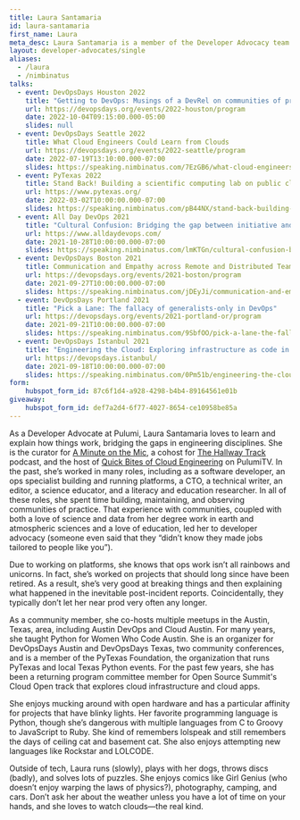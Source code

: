 ```yaml
---
title: Laura Santamaria
id: laura-santamaria
first_name: Laura
meta_desc: Laura Santamaria is a member of the Developer Advocacy team at Pulumi.
layout: developer-advocates/single
aliases:
  - /laura
  - /nimbinatus
talks:
  - event: DevOpsDays Houston 2022
    title: "Getting to DevOps: Musings of a DevRel on communities of practice"
    url: https://devopsdays.org/events/2022-houston/program
    date: 2022-10-04T09:15:00.000-05:00
    slides: null
  - event: DevOpsDays Seattle 2022
    title: What Cloud Engineers Could Learn from Clouds
    url: https://devopsdays.org/events/2022-seattle/program
    date: 2022-07-19T13:10:00.000-07:00
    slides: https://speaking.nimbinatus.com/7EzGB6/what-cloud-engineers-could-learn-from-clouds
  - event: PyTexas 2022
    title: Stand Back! Building a scientific computing lab on public clouds with Python.
    url: https://www.pytexas.org/
    date: 2022-03-02T10:00:00.000-07:00
    slides: https://speaking.nimbinatus.com/pB44NX/stand-back-building-a-scientific-computing-lab-on-public-clouds-with-python
  - event: All Day DevOps 2021
    title: "Cultural Confusion: Bridging the gap between initiative and implementation"
    url: https://www.alldaydevops.com/
    date: 2021-10-28T10:00:00.000-07:00
    slides: https://speaking.nimbinatus.com/lmKTGn/cultural-confusion-bridging-the-gap-between-initiative-and-implementation
  - event: DevOpsDays Boston 2021
    title: Communication and Empathy across Remote and Distributed Teams.
    url: https://devopsdays.org/events/2021-boston/program
    date: 2021-09-27T10:00:00.000-07:00
    slides: https://speaking.nimbinatus.com/jDEyJi/communication-and-empathy-across-remote-and-distributed-teams
  - event: DevOpsDays Portland 2021
    title: "Pick a Lane: The fallacy of generalists-only in DevOps"
    url: https://devopsdays.org/events/2021-portland-or/program
    date: 2021-09-21T10:00:00.000-07:00
    slides: https://speaking.nimbinatus.com/9SbfOO/pick-a-lane-the-fallacy-of-generalists-only-in-devops
  - event: DevOpsDays Istanbul 2021
    title: "Engineering the Cloud: Exploring infrastructure as code in real life"
    url: https://devopsdays.istanbul/
    date: 2021-09-18T10:00:00.000-07:00
    slides: https://speaking.nimbinatus.com/0Pm51b/engineering-the-cloud-exploring-infrastructure-as-code-in-real-life
form:
    hubspot_form_id: 87c6f1d4-a928-4298-b4b4-89164561e01b
giveaway:
    hubspot_form_id: def7a2d4-6f77-4027-8654-ce10958be85a
---
```


As a Developer Advocate at Pulumi, Laura Santamaria loves to learn and explain how things work, bridging the gaps in engineering disciplines. She is the curator for [A Minute on the Mic](https://aminuteonthemic.com), a cohost for [The Hallway Track](https://thehallwaytrack.fireside.fm/) podcast, and the host of [Quick Bites of Cloud Engineering](https://pulumip.us/quick-bites) on PulumiTV. In the past, she’s worked in many roles, including as a software developer, an ops specialist building and running platforms, a CTO, a technical writer, an editor, a science educator, and a literacy and education researcher. In all of these roles, she spent time building, maintaining, and observing communities of practice. That experience with communities, coupled with both a love of science and data from her degree work in earth and atmospheric sciences and a love of education, led her to developer advocacy (someone even said that they “didn’t know they made jobs tailored to people like you”).

Due to working on platforms, she knows that ops work isn’t all rainbows and unicorns. In fact, she’s worked on projects that should long since have been retired. As a result, she’s very good at breaking things and then explaining what happened in the inevitable post-incident reports. Coincidentally, they typically don’t let her near prod very often any longer.

As a community member, she co-hosts multiple meetups in the Austin, Texas, area, including Austin DevOps and Cloud Austin. For many years, she taught Python for Women Who Code Austin. She is an organizer for DevOpsDays Austin and DevOpsDays Texas, two community conferences, and is a member of the PyTexas Foundation, the organization that runs PyTexas and local Texas Python events. For the past few years, she has been a returning program committee member for Open Source Summit's Cloud Open track that explores cloud infrastructure and cloud apps.

She enjoys mucking around with open hardware and has a particular affinity for projects that have blinky lights. Her favorite programming language is Python, though she’s dangerous with multiple languages from C to Groovy to JavaScript to Ruby. She kind of remembers lolspeak and still remembers the days of ceiling cat and basement cat. She also enjoys attempting new languages like Rockstar and LOLCODE.

Outside of tech, Laura runs (slowly), plays with her dogs, throws discs (badly), and solves lots of puzzles. She enjoys comics like Girl Genius (who doesn’t enjoy warping the laws of physics?), photography, camping, and cars. Don’t ask her about the weather unless you have a lot of time on your hands, and she loves to watch clouds&mdash;the real kind.
